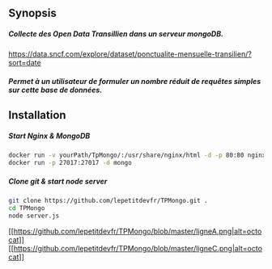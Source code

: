 ## Synopsis

##### Collecte des Open Data Transillien dans un serveur mongoDB.
https://data.sncf.com/explore/dataset/ponctualite-mensuelle-transilien/?sort=date
##### Permet à un utilisateur de formuler un nombre réduit de requêtes simples sur cette base de données.

## Installation
##### Start Nginx & MongoDB

```sh
docker run -v yourPath/TpMongo/:/usr/share/nginx/html -d -p 80:80 nginx
docker run -p 27017:27017 -d mongo
```
##### Clone git & start node server
```sh
git clone https://github.com/lepetitdevfr/TPMongo.git .
cd TPMongo
node server.js
```
[[https://github.com/lepetitdevfr/TPMongo/blob/master/ligneA.png|alt=octocat]]
[[https://github.com/lepetitdevfr/TPMongo/blob/master/ligneC.png|alt=octocat]]

